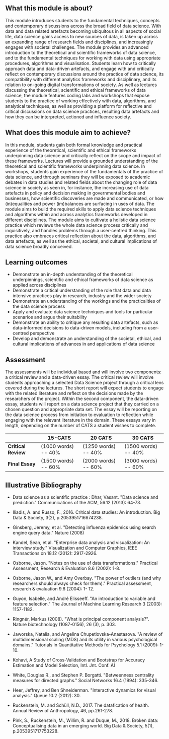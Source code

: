 ## What this module is about?  

This module introduces students to the fundamental techniques, concepts and contemporary discussions across the broad field of data science. With data and data related artefacts becoming ubiquitous in all aspects of social life, data science gains access to new sources of data, is taken up across an expanding range of research fields and disciplines, and increasingly engages with societal challenges. The module provides an advanced introduction to the theoretical and scientific frameworks of data science, and to the fundamental techniques for working with data using appropriate procedures, algorithms and visualisation. Students learn how to critically approach data and data-driven artefacts, and engage with and critically reflect on contemporary discussions around the practice of data science, its compatibility with different analytics frameworks and disciplinary, and its relation to on-going digital transformations of society. As well as lectures discussing the theoretical, scientific and ethical frameworks of data science, the module features coding labs and workshops that expose students to the practice of working effectively with data, algorithms, and analytical techniques, as well as providing a platform for reflective and critical discussions on data science practices, resulting data artefacts and how they can be interpreted, actioned and influence society.

## What does this module aim to achieve?

In this module, students gain both formal knowledge and practical experience of the theoretical, scientific and ethical frameworks underpinning data science and critically reflect on the scope and impact of these frameworks. Lectures will provide a grounded understanding of the theoretical and scientific frameworks underpinning data science. In workshops, students gain experience of the fundamentals of the practice of data science, and through seminars they will be exposed to academic debates in data studies and related fields about the changing role of data science in society as seen in, for instance, the increasing use of data artefacts in policy and decision making in governmental bodies and businesses, how scientific discoveries are made and communicated, or how (in)equalities and power (im)balances are surfacing in uses of data. The module aims to build the required skills to apply data science techniques and algorithms within and across analytics frameworks developed in different disciplines. The module aims to cultivate a holistic data science practice which reviews the whole data science process critically and inquisitively, and handles problems through a user-centred thinking. This practice also embraces critical reflection about the data, algorithms, and data artefacts, as well as the ethical, societal, and cultural implications of data science broadly conceived.

## Learning outcomes

- Demonstrate an in-depth understanding of the theoretical underpinnings, scientific and ethical frameworks of data science as applied across disciplines
- Demonstrate a critical understanding of the role that data and data intensive practices play in research, industry and the wider society
- Demonstrate an understanding of the workings and the practicalities of the data science process
- Apply and evaluate data science techniques and tools for particular scenarios and argue their suitability
- Demonstrate an ability to critique any resulting data artefacts, such as data-informed decisions to data-driven models, including from a user-centred perspective
- Develop and demonstrate an understanding of the societal, ethical, and cultural implications of advances in and applications of data science

## Assessment

The assessments will be individual based and will involve two components: a critical review and a data-driven essay. The critical review will involve students approaching a selected Data Science project through a critical lens covered during the lectures. The short report will expect students to engage with the related literature and reflect on the decisions made by the researchers of the project. Within the second component, the data-driven essay, students will report on a data science project that they carried on a chosen question and appropriate data set. The essay will be reporting on the data science process from initiation to evaluation to reflection while engaging with the relevant literature in the domain. These essays vary in length, depending on the number of CATS a student wishes to complete.

|                     | **15-CATS**         | **20 CATS**         | **30 CATS**         |
| ------------------- | ------------------- | ------------------- | ------------------- |
| **Critical Review** | (1000 words) -- 40% | (1250 words) -- 40% | (1500 words) -- 40% |
| **Final Essay**     | (1500 words) -- 60% | (2000 words) -- 60% | (3000 words) -- 60% |



## Illustrative Bibliography

- Data science as a scientific practice : Dhar, Vasant. "Data science and prediction." Communications of the ACM, 56.12 (2013): 64-73.

- Iliadis, A. and Russo, F., 2016. Critical data studies: An introduction. Big Data & Society, 3(2), p.2053951716674238.

- Ginsberg, Jeremy, et al. "Detecting influenza epidemics using search engine query data." Nature (2008)
- Kandel, Sean, et al. "Enterprise data analysis and visualization: An interview study." Visualization and Computer Graphics, IEEE Transactions on 18.12 (2012): 2917-2926.
- Osborne, Jason. "Notes on the use of data transformations." Practical Assessment, Research & Evaluation 8.6 (2002): 1-8.
- Osborne, Jason W., and Amy Overbay. "The power of outliers (and why researchers should always check for them)." Practical assessment, research & evaluation 9.6 (2004): 1- 12.
- Guyon, Isabelle, and André Elisseeff. "An introduction to variable and feature selection." The Journal of Machine Learning Research 3 (2003): 1157-1182.
- Ringnér, Markus (2008). "What is principal component analysis?". Nature biotechnology (1087-0156), 26 (3), p. 303.
- Jaworska, Natalia, and Angelina Chupetlovska-Anastasova. "A review of multidimensional scaling (MDS) and its utility in various psychological domains." Tutorials in Quantitative Methods for Psychology 5.1 (2009): 1-10.
- Kohavi, A Study of Cross-Validation and Bootstrap for Accuracy Estimation and Model Selection, Intl. Jnt. Conf. AI
- White, Douglas R., and Stephen P. Borgatti. "Betweenness centrality measures for directed graphs." Social Networks 16.4 (1994): 335-346.
- Heer, Jeffrey, and Ben Shneiderman. "Interactive dynamics for visual analysis." Queue 10.2 (2012): 30.
- Ruckenstein, M. and Schüll, N.D., 2017. The datafication of health. Annual Review of Anthropology, 46, pp.261-278.
- Pink, S., Ruckenstein, M., Willim, R. and Duque, M., 2018. Broken data: Conceptualising data in an emerging world. Big Data & Society, 5(1), p.2053951717753228.

